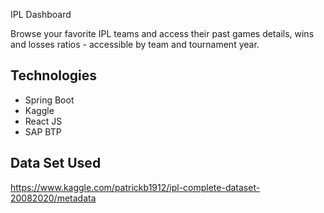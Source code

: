 IPL Dashboard

Browse your favorite IPL teams and access their past games details, wins and losses ratios - accessible by team and tournament year.





## Technologies

* Spring Boot
* Kaggle
* React JS
* SAP BTP

## Data Set Used
https://www.kaggle.com/patrickb1912/ipl-complete-dataset-20082020/metadata 
